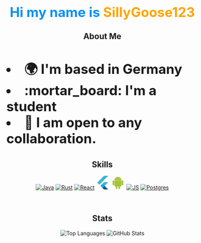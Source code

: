 <h1 align="center"> 
<span style="font-size: 35px; color: #0891F2" >
    Hi my name is <span style="color: orange"> SillyGoose123 </span>
</span>

<h2 align="center">About Me</h2>
<h3 style="font-size: 35px">
    <li>🌍 I'm based in Germany</li>
    <li>:mortar_board: I'm a student</li>
    <li>🤝 I am open to any collaboration.</li>
</h3>


<div align="center">
    
## Skills

<a 
href="https://java.com/" >
<img 
    src="https://raw.githubusercontent.com/danielcranney/readme-generator/main/public/icons/skills/java-colored.svg" 
    width="36" 
    height="36" 
    alt="Java"
    /></a>
<a 
href="https://www.rust-lang.org/">
    <img 
    src="https://raw.githubusercontent.com/danielcranney/readme-generator/main/public/icons/skills/rust-colored.svg" 
    width="36" 
    height="36" 
    alt="Rust"
    /></a> 
<a 
href="react.dev">
    <img 
    src="https://raw.githubusercontent.com/danielcranney/readme-generator/main/public/icons/skills/react-colored.svg" 
    width="36" 
    height="36" 
    alt="React"
    /></a> 
    <a 
href="flutter.dev">
    <img 
    src="https://github.com/devicons/devicon/raw/master/icons/flutter/flutter-original.svg" 
    width="36" 
    height="36" 
    alt="React"
    /></a> 
    <a     
href="https://developer.android.com/">
    <img 
    src="https://raw.githubusercontent.com/devicons/devicon/master/icons/android/android-plain.svg" 
    width="36" 
    height="36" 
    alt="Android"
    /></a> 
<a 
href="https://developer.mozilla.org/en-US/docs/Web/JavaScript">
    <img 
    src="https://raw.githubusercontent.com/danielcranney/readme-generator/main/public/icons/skills/javascript-colored.svg" 
    width="36" 
    height="36" 
    alt="JS"
    /></a> 
<a 
href="https://www.mysql.com/">
    <img 
    src="https://raw.githubusercontent.com/danielcranney/profileme-dev/3fc3595593bc992e6febba6580d6c9571f5e625f/public/icons/skills/postgresql-colored.svg" 
    width="36" 
    height="36" 
    alt="Postgres"
    /></a> 
</div>


<br/>

<div align="center">

## Stats

<img src="https://github-readme-stats.vercel.app/api/top-langs/?username=SillyGoose123&hide_progress=truelayout=compact&theme=dark&hide_border=true&custom_title=Top-10-Languages&langs_count=10&title_color=0891F2&text_color=9da7af" alt="Top Languages"/>

<img src="https://github-readme-stats.vercel.app/api?username=SillyGoose123&show_icons=true&hide=&count_private=true&title_color=0891F2&text_color=9da7af&icon_color=0891F2&bg_color=1c1917&hide_border=true&show_icons=true" alt="GitHub Stats"/>



</div>
